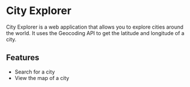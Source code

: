 # City Explorer

City Explorer is a web application that allows you to explore cities around the world. It uses the Geocoding API to get the latitude and longitude of a city.

## Features

- Search for a city
- View the map of a city